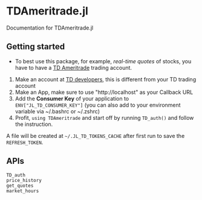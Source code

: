 # TDAmeritrade.jl

Documentation for TDAmeritrade.jl

## Getting started

* To best use this package, for example, *real-time quotes* of stocks, you have to have a [TD Ameritrade](https://tdameritrade.com/) trading account.

1. Make an account at [TD developers](https://developer.tdameritrade.com/apis), this is different from your TD trading account
2. Make an App, make sure to use "http://localhost" as your Callback URL
3. Add the **Consumer Key** of your application to `ENV["JL_TD_CONSUMER_KEY"]` (you can also add to your environment variable via ~/.bashrc or ~/.zshrc)
4. Profit, `using TDAmeritrade` and start off by running `TD_auth()` and follow the instruction.

A file will be created at `~/.JL_TD_TOKENS_CACHE` after first run to save the `REFRESH_TOKEN`.

## APIs
```@docs
TD_auth
price_history
get_quotes
market_hours
```
